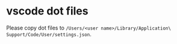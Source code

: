 # vscode dot files
Please copy dot files to `/Users/<user name>/Library/Application\ Support/Code/User/settings.json`.
